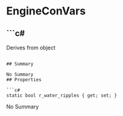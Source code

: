# EngineConVars

## ```c#
Derives from object
```

## Summary

No Summary
## Properties

```c#
static bool r_water_ripples { get; set; } 
```
No Summary
